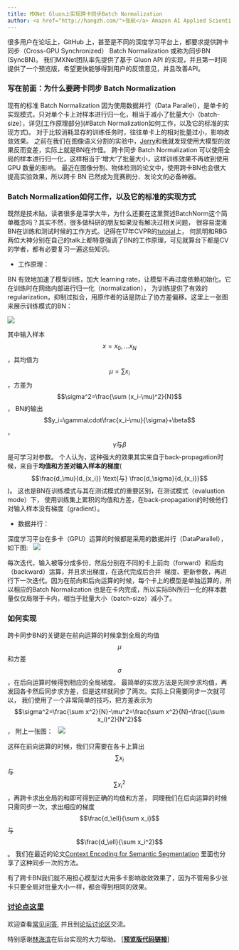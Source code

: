 ```yaml
---
title: MXNet Gluon上实现跨卡同步Batch Normalization
author: <a href="http://hangzh.com/">张航</a> Amazon AI Applied Scientist
---
```


很多用户在论坛上，GitHub 上，甚至是不同的深度学习平台上，都要求提供跨卡同步（Cross-GPU Synchronized） Batch Normalization 或称为同步BN (SyncBN)。
我们MXNet团队率先提供了基于 Gluon API 的实现，并且第一时间提供了一个预览版，希望更快能够得到用户的反馈意见，并且改善API。

### 写在前面：为什么要跨卡同步 Batch Normalization
现有的标准 Batch Normalization 因为使用数据并行（Data Parallel），是单卡的实现模式，只对单个卡上对样本进行归一化，相当于减小了批量大小（batch-size），详见[工作原理部分](#Batch Normalization如何工作，以及它的标准的实现方式)。
对于比较消耗显存的训练任务时，往往单卡上的相对批量过小，影响收敛效果。
之前在我们在图像语义分割的实验中，[Jerry](http://zhongyuezhang.com/)和我就发现使用大模型的效果反而变差，实际上就是BN在作怪。
跨卡同步 Batch Normalization 可以使用全局的样本进行归一化，这样相当于‘增大‘了批量大小，这样训练效果不再收到使用 GPU 数量的影响。
最近在图像分割、物体检测的论文中，使用跨卡BN也会很大提高实验效果，所以跨卡 BN 已然成为竞赛刷分、发论文的必备神器。


### Batch Normalization如何工作，以及它的标准的实现方式
既然是技术贴，读者很多是深学大牛，为什么还要在这里赘述BatchNorm这个简单概念吗？其实不然，很多做科研的朋友如果没有解决过相关问题，
很容易混淆BN在训练和测试时候的工作方式。记得在17年CVPR的[tutoial](http://deeplearning.csail.mit.edu/)上，
何凯明和RBG两位大神分别在自己的talk上都特意强调了BN的工作原理，可见就算台下都是CV的学者，都有必要复习一遍这些知识。

- 工作原理：

BN 有效地加速了模型训练，加大 learning rate，让模型不再过度依赖初始化。它在训练时在网络内部进行归一化（normalization），
为训练提供了有效的 regularization，抑制过拟合，用原作者的话是防止了协方差偏移。这里上一张图来展示训练模式的BN：

![](http://hangzh.com/images/bn1.png)

其中输入样本$$x={x_0,...x_N}$$，其均值为$$\mu=\sum x_i$$，方差为$$\sigma^2=\frac{\sum (x_i-\mu)^2}{N}$$，
BN的输出$$y_i=\gamma\cdot\frac{x_i-\mu}{\sigma}+\beta$$，$$\gamma\text{与}\beta$$是可学习对参数。
个人认为，这种强大的效果其实来自于back-propagation时候，来自于**均值和方差对输入样本的梯度**(
$$\frac{d_\mu}{d_{x_i}} \text{与} \frac{d_\sigma}{d_{x_i}}$$)。
这也是BN在训练模式与其在测试模式的重要区别，在测试模式（evaluation mode）下，
使用训练集上累积的均值和方差，在back-propagation的时候他们对输入样本没有梯度（gradient）。

- 数据并行：

深度学习平台在多卡（GPU）运算的时候都是采用的数据并行（DataParallel），如下图:
 
![](http://hangzh.com/images/bn2.png)

每次迭代，输入被等分成多份，然后分别在不同的卡上前向（forward）和后向（backward）运算，并且求出梯度，在迭代完成后合并
 梯度、更新参数，再进行下一次迭代。因为在前向和后向运算的时候，每个卡上的模型是单独运算的，所以相应的Batch Normalization
也是在卡内完成，所以实际BN所归一化的样本数量仅仅局限于卡内，相当于批量大小（batch-size）减小了。

### 如何实现
跨卡同步BN的关键是在前向运算的时候拿到全局的均值$$\mu$$和方差$$\sigma$$，在后向运算时候得到相应的全局梯度。
最简单的实现方法是先同步求均值，再发回各卡然后同步求方差，但是这样就同步了两次。实际上只需要同步一次就可以，
我们使用了一个非常简单的技巧，把方差表示为$$\sigma^2=\frac{\sum x^2}{N}-\mu^2=\frac{\sum x^2}{N}-\frac{(\sum x_i)^2}{N^2}$$，
附上一张图：
  
![](http://hangzh.com/images/bn3.png)
  
这样在前向运算的时候，我们只需要在各卡上算出$$\sum x_i$$与$$\sum x_i^2$$，再跨卡求出全局的和即可得到正确的均值和方差，
同理我们在后向运算的时候只需同步一次，求出相应的梯度$$\frac{d_\ell}{\sum x_i}$$与$$\frac{d_\ell}{\sum x_i^2}$$。
我们在最近的论文[Context Encoding for Semantic Segmentation](https://arxiv.org/pdf/1803.08904.pdf)
里面也分享了这种同步一次的方法。

有了跨卡BN我们就不用担心模型过大用多卡影响收敛效果了，因为不管用多少张卡只要全局对批量大小一样，都会得到相同的效果。


### [讨论点这里](https://discuss.gluon.ai/t/topic/1156)
欢迎查看[常见问答](https://github.com/zhanghang1989/MXNet-Gluon-SyncBN/blob/master/ChineseQA.md),
并且到[论坛讨论区](https://discuss.gluon.ai/t/topic/1156)交流。

特别感谢[林海滨](https://github.com/eric-haibin-lin)在后台实现的大力帮助。
[**[预览版代码链接](https://github.com/zhanghang1989/MXNet-Gluon-SyncBN)**]
